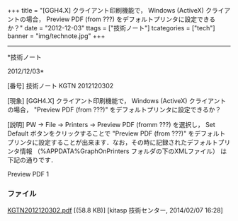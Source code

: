 ﻿+++
title = "[GGH4.X] クライアント印刷機能で， Windows (ActiveX) クライアントの場合， Preview PDF (from ???) をデフォルトプリンタに設定できるか？"
date = "2012-12-03"
ttags = ["技術ノート"]
tcategories = ["tech"]
banner = "img/technote.jpg"
+++

-----------------------------------------------------------------------------------------------------------------------------

*技術ノート

2012/12/03*


[番号]
技術ノート KGTN 2012120302

[現象]
[GGH4.X] クライアント印刷機能で， Windows (ActiveX)
クライアントの場合， "Preview PDF (from ???)"
をデフォルトプリンタに設定できるか？

[説明]
PW → File → Printers → Preview PDF (fromm ???) を選択し， Set Default
ボタンをクリックすることで "Preview PDF (from ???)"
をデフォルトプリンタに設定することが出来ます．なお，その時に記録されたデフォルトプリンタ情報
（%APPDATA%GraphOnPrinters フォルダの下のXMLファイル）
は下記の通りです．

<?xml version="1.0" encoding="utf-8"?>
<sessionprintersettings version="1.0">
<default>Preview PDF</default>
<defaultlocation>1</defaultlocation>
</sessionprintersettings>


### ファイル





[KGTN2012120302.pdf](http://techreport.kitasp.net/attachments/download/1557/KGTN2012120302.pdf)
 [(58.8 KB)] [kitasp 技術センター, 2014/02/07
16:28]
